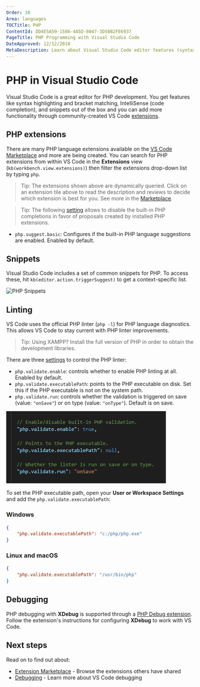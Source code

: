 ```yaml
---
Order: 10
Area: languages
TOCTitle: PHP
ContentId: DD4E5A59-1586-4A5D-8047-3D58B2FE6937
PageTitle: PHP Programming with Visual Studio Code
DateApproved: 12/12/2018
MetaDescription: Learn about Visual Studio Code editor features (syntax highlighting, snippets, linting) and extensions for PHP.
---
```

# PHP in Visual Studio Code

Visual Studio Code is a great editor for PHP development. You get features like syntax highlighting and bracket matching, IntelliSense (code completion), and snippets out of the box and you can add more functionality through community-created VS Code [extensions](/docs/editor/extension-gallery.md).

## PHP extensions

There are many PHP language extensions available on the [VS Code Marketplace](https://marketplace.visualstudio.com/VSCode) and more are being created. You can search for PHP extensions from within VS Code in the **Extensions** view (`kb(workbench.view.extensions)`) then filter the extensions drop-down list by typing `php`.

<div class="marketplace-extensions-php"></div>

> Tip: The extensions shown above are dynamically queried. Click on an extension tile above to read the description and reviews to decide which extension is best for you. See more in the [Marketplace](https://marketplace.visualstudio.com).

> Tip: The following [setting](/docs/getstarted/settings.md) allows to disable the built-in PHP completions in favor of proposals created by installed PHP extensions.

- `php.suggest.basic`: Configures if the built-in PHP language suggestions are enabled. Enabled by default.

## Snippets

Visual Studio Code includes a set of common snippets for PHP. To access these, hit `kb(editor.action.triggerSuggest)` to get a context-specific list.

![PHP Snippets](images/php/php-snippets.png)

## Linting

VS Code uses the official PHP linter (`php -l`) for PHP language diagnostics. This allows VS Code to stay current with PHP linter improvements.

> Tip: Using XAMPP? Install the full version of PHP in order to obtain the development libraries.

There are three [settings](/docs/getstarted/settings.md) to control the PHP linter:

* `php.validate.enable`: controls whether to enable PHP linting at all. Enabled by default.
* `php.validate.executablePath`: points to the PHP executable on disk. Set this if the PHP executable is not on the system path.
* `php.validate.run`: controls whether the validation is triggered on save (value: `"onSave"`) or on type (value: `"onType"`). Default is on save.

![show PHP settings](images/php/php-settings.png)

To set the PHP executable path, open your **User or Workspace Settings** and add the `php.validate.executablePath`:

### Windows

```json
{
    "php.validate.executablePath": "c:/php/php.exe"
}
```

### Linux and macOS

```json
{
    "php.validate.executablePath": "/usr/bin/php"
}
```

## Debugging

PHP debugging with **XDebug** is supported through a [PHP Debug extension](https://marketplace.visualstudio.com/items?itemName=felixfbecker.php-debug). Follow the extension's instructions for configuring **XDebug** to work with VS Code.

## Next steps

Read on to find out about:

* [Extension Marketplace](/docs/editor/extension-gallery.md) - Browse the extensions others have shared
* [Debugging](/docs/editor/debugging.md) - Learn more about VS Code debugging
